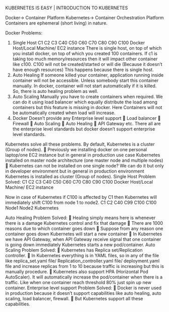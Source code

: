 KUBERNETES IS EASY | INTRODUCTION TO KUBERNETES

Docker-> Container Platform
Kubernetes-> Container Orchestration Platform
Containers are ephemeral (short living) in nature.

Docker Problems:
1)	Single Host
C1	C2	C3	C40	C50	C60	C70	C80	C90	C100
Docker
Host/Local Machine/ EC2 instance
There is single host, on top of which you install docker, on top of which you created 100 containers.
If c1 is taking too much memory/resources then it will impact other container like c100. C100 will not be created/started or will die (Because it doesn’t have enough resources)
This happens because there is single host.
2)	Auto Healing
If someone killed your container, application running inside container will not be accessible. Unless somebody start this container manually.
In docker, container will not start automatically if it is killed. So, there is auto healing problem as well.
3)	Auto Scaling
Manually you have to create containers when required. We can do it using load balancer which equally distribute the load among containers but this feature is missing in docker. Here Containers will not be automatically created when load will increase.
4)	Docker Doesn’t provide any Enterprise level support
	Load balancer
	Firewall
	Auto Scaling
	Auto Healing
	API Gateway etc.
There all are the enterprise level standards but docker doesn’t support enterprise level standards.

Kubernetes solve all these problems.
By default, Kubernetes is a cluster (Group of nodes).
	Previously we installing docker on one personal laptop/one EC2 instance but in general in production use case Kubernetes installed on master node architecture (one master node and multiple nodes)
	Kubernetes can not be installed on one single node?
We can do it but only in developer environment but in general in production environment Kubernetes is installed as cluster (Group of nodes).
Single Host Problem Solved:
C1	C2	C3	C40	C50	C60	C70	C80	C90	C100
Docker
Host/Local Machine/ EC2 instance

Now in case of Kubernetes if C100 is affected by C1 then Kubernetes will immediately shift C100 from node 1 to node2.
C1	C2	C40	C99	C100	C100				
Node1	Node2
Kubernetes

Auto Healing Problem Solved:
	Healing simply means here is whenever there is a damage Kubernetes control and fix that damage
	There are 1000 reasons due to which container goes down 
	Suppose from any reason one container goes down Kubernetes will start a new container
	In Kubernetes we have API Gateway, when API Gateway receive signal that one container is going down immediately Kubernetes starts a new pod/container.
Auto Scaling Problem Solved:
	Kubernetes has Replica set/Replication controller.
	In Kubernetes everything is in YAML files, so in any of the file like replica_set.yaml file/ Replication_controller.yaml file/ deployment.yaml file and increase replicas from 1 to 10 because traffic is increasing but this is manually procedure.
	Kubernetes also support HPA (Horizontal Pod AutoScaler). It will automatically increase the pod/container when there is a traffic. Like when one container reach threshold 80% just spin up new container.
Enterprise level support Problem Solved:
	Docker is never used in production because it doesn’t support capabilities like auto healing, auto scaling, load balancer, firewall.
	But Kubernetes support all these capabilities.

